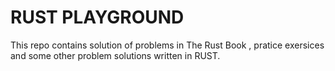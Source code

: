 # RUST PLAYGROUND

This repo contains solution of problems in The Rust Book , pratice exersices and some other problem solutions written in RUST.
